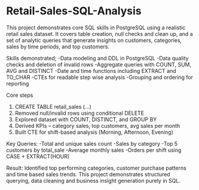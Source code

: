 # Retail-Sales-SQL-Analysis
This project demonstrates core SQL skills in PostgreSQL using a realistic retail sales dataset. It covers table creation, null checks and clean up, and a set of analytic queries that generate insights on customers, categories, sales by time periods, and top customers.

Skills demonstrated;
-Data modeling and DDL in PostgreSQL
-Data quality checks and deletion of invalid rows
-Aggregate queries with COUNT, SUM, AVG and DISTINCT
-Date and time functions including EXTRACT and TO_CHAR
-CTEs for readable step wise analysis
-Grouping and ordering for reporting

Core steps
1. CREATE TABLE retail_sales (...)
2. Removed null/invalid rows using conditional DELETE
3. Explored dataset with COUNT, DISTINCT, and GROUP BY
4. Derived KPIs – category sales, top customers, avg sales per month
5. Built CTE for shift-based analysis (Morning, Afternoon, Evening)

Key Queries:
-Total and unique sales count
-Sales by category
-Top 5 customers by total_sale
-Average monthly sales
-Orders per shift using CASE + EXTRACT(HOUR)

Result:
Identified top performing categories, customer purchase patterns and time based sales trends.
This project demonstrates structured querying, data cleaning and business insight generation purely in SQL.
